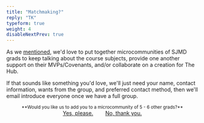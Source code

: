 ```yaml
---
title: "Matchmaking?"
reply: "TK"
typeform: true
weight: 4
disableNextPrev: true
---
```


As we [mentioned](../../opening-doors/microcommunity), we'd love to put together microcommunities of SJMD grads to keep talking about the course subjects, provide one another support on their MVPs/Covenants, and/or collaborate on a creation for The Hub. 

If that sounds like something you'd love, we'll just need your name, contact information, wants from the group, and preferred contact method, then we'll email introduce everyone once we have a full group.

<center><small>**Would you like us to add you to a microcommunity of 5 - 6 other grads?**</small></center?>

<div class="entry-nav nav" style="justify-content: center">
<a href="" style="margin-right: 2em;" class="reply-link btn btn-cta pulse typeform-share" target="_blank" title="Yes, I want a certificate" data-mode="drawer_right" data-submit-close-delay="2" data-no-instant>Yes, please.</a>
<a href="../microcommunity-matchmaking" class="btn" title="No, thank you.">No, thank you.</a>
</div>